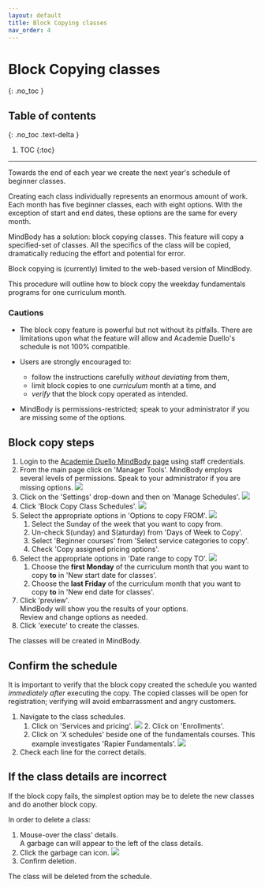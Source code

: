 ```yaml
---
layout: default
title: Block Copying classes 
nav_order: 4
---
```


# Block Copying classes
{: .no_toc }

## Table of contents
{: .no_toc .text-delta }

1. TOC
{:toc}

---
Towards the end of each year we create the next year's schedule of beginner classes.

Creating each class individually represents an enormous amount of work. Each month has five beginner classes, each with eight options. With the exception of start and end dates, these options are the same for every month.

MindBody has a solution: block copying classes. This feature will copy a specified-set of classes. All the specifics of the class will be copied, dramatically reducing the effort and potential for error.

Block copying is (currently) limited to the web-based version of MindBody.

This procedure will outline how to block copy the weekday fundamentals programs for one curriculum month.

### Cautions

- The block copy feature is powerful but not without its pitfalls. There are limitations upon what the feature will allow and Academie Duello's schedule is not 100% compatible.

- Users are strongly encouraged to:
    - follow the instructions carefully _without deviating_ from them,
    - limit block copies to one _curriculum_ month at a time, and
    - _verify_ that the block copy operated as intended.

- MindBody is permissions-restricted; speak to your administrator if you are missing some of the options.

## Block copy steps

1. Login to the [Academie Duello MindBody page](https://clients.mindbodyonline.com/LoginLaunch?studioid=154406) using staff credentials.
2. From the main page click on 'Manager Tools'.
MindBody employs several levels of permissions. Speak to your administrator if you are missing options.
![](http://github.com/clintonbf/Lynns-and-Clints-doc-project/blob/gh-pages/assets/images/block-copy-1.png?raw=true)  
3. Click on the 'Settings' drop-down and then on 'Manage Schedules'.
![](http://github.com/clintonbf/Lynns-and-Clints-doc-project/blob/gh-pages/assets/images/block-copy-2.png?raw=true)  
4. Click 'Block Copy Class Schedules'.
![](http://github.com/clintonbf/Lynns-and-Clints-doc-project/blob/gh-pages/assets/images/block-copy-3.png?raw=true)  
5. Select the appropriate options in 'Options to copy FROM'.
![](http://github.com/clintonbf/Lynns-and-Clints-doc-project/blob/gh-pages/assets/images/block-copy-4a.png?raw=true)  
    1. Select the Sunday of the week that you want to copy from.
    2. Un-check S(unday) and S(aturday) from 'Days of Week to Copy'. 
    3. Select 'Beginner courses' from 'Select service categories to copy'.
    4. Check 'Copy assigned pricing options'.
6. Select the appropriate options in 'Date range to copy TO'.
![](http://github.com/clintonbf/Lynns-and-Clints-doc-project/blob/gh-pages/assets/images/block-copy-4b.png?raw=true)  
    1. Choose the **first Monday** of the curriculum month that you want to copy **to** in 'New start date for classes'.
    2. Choose the **last Friday** of the curriculum month that you want to copy **to** in 'New end date for classes'.
 7. Click 'preview'.  
 MindBody will show you the results of your options.  
 Review and change options as needed.
 8. Click 'execute' to create the classes.
 
 The classes will be created in MindBody.
 
## Confirm the schedule
 
 It is important to verify that the block copy created the schedule you wanted _immediately after_ executing the copy.
 The copied classes will be open for registration; verifying will avoid embarrassment and angry customers.

1. Navigate to the class schedules.
    1. Click on 'Services and pricing'.
    ![](http://github.com/clintonbf/Lynns-and-Clints-doc-project/blob/gh-pages/assets/images/block-copy-confirm-1.png?raw=true)    2. Click on 'Enrollments'.
    3. Click on 'X schedules' beside one of the fundamentals courses.
    This example investigates 'Rapier Fundamentals'.
    ![](http://github.com/clintonbf/Lynns-and-Clints-doc-project/blob/gh-pages/assets/images/block-copy-confirm-2.png?raw=true)
2. Check each line for the correct details.

## If the class details are incorrect

If the block copy fails, the simplest option may be to delete the new classes and do another block copy.

In order to delete a class:
1. Mouse-over the class' details.  
A garbage can will appear to the left of the class details.
2. Click the garbage can icon.
![](http://github.com/clintonbf/Lynns-and-Clints-doc-project/blob/gh-pages/assets/images/block-copy-delete-1.png?raw=true)
3. Confirm deletion.

The class will be deleted from the schedule.